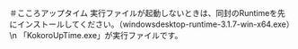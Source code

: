 ＃こころアップタイム
実行ファイルが起動しないときは、同封のRuntimeを先にインストールしてください。（windowsdesktop-runtime-3.1.7-win-x64.exe）\n
「KokoroUpTime.exe」が実行ファイルです。
